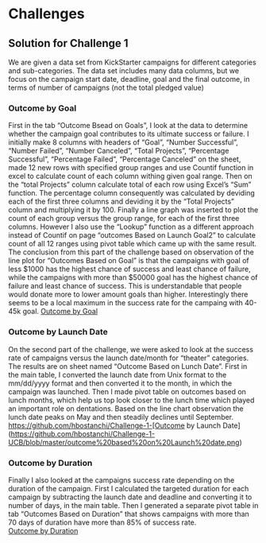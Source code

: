 # Challenges
## Solution for Challenge 1
We are given a data set from KickStarter campaigns for different categories and sub-categories. The data set includes many data columns, but we focus on the campaign start date, deadline, goal and the final outcome, in terms of number of campaigns (not the total pledged value)
### Outcome by Goal
First in the tab “Outcome Bsead on Goals”, I look at the data to determine whether the campaign goal contributes to its ultimate success or failure. I initially make 8 columns with headers of “Goal”, “Number Successful”, “Number Failed”, “Number Canceled”, “Total Projects”, “Percentage Successful”, “Percentage Failed”, “Percentage Canceled” on the sheet, made 12 new rows with specified group ranges and use Countif function in excel to calculate count of each column withing given goal range. Then on the “total Projects” column calculate total of each row using Excel’s “Sum” function. The percentage column consequently was calculated by deviding each of the first three columns and deviding it by the “Total Projects” column and multiplying it by 100. Finally a line graph was inserted to plot the count of each group versus the group range, for each of the first three columns. 
However I also use the “Lookup” function as a different approach instead of Countif on page “outcomes Based on Launch Goal2” to calculate count of all 12 ranges using pivot table which came up with the same result. 
The conclusion from this part of the challenge based on observation of the line plot for “Outcomes Based on Goal” is that the campaigns with goal of less $1000 has the highest chance of success and least chance of failure, while the campaigns with more than $50000 goal has the highest chance of failure and least chance of success. This is understandable that people would donate more to lower amount goals than higher. Interestingly there seems to be a local maximum in the success rate for the campaing with 40-45k goal. 
[Outcome by Goal](https://github.com/hbostanchi/Challenge-1-UCB/blob/master/outcome%20based%20on%20goal.png)
### Outcome by Launch Date
On the second part of the challenge, we were asked to look at the success rate of campaigns versus the launch date/month for “theater” categories. The results are on sheet  named “Outcome Based on Lunch Date”. First in the main table, I converted the launch date from Unix format to the mm/dd/yyyy format and then converted it to the month, in which the campaign was launched. Then I made pivot table on outcomes based on lunch months, which help us top look closer to the lunch time which played an important role on dentations. Based on the line chart observation the lunch date peaks on May and then steadily declines until September. https://github.com/hbostanchi/Challenge-1-[Outcome by Launch Date](https://github.com/hbostanchi/Challenge-1-UCB/blob/master/outcome%20based%20on%20Launch%20date.png)
### Outcome by Duration
Finally I also looked at the campaigns success rate depending on the duration of the campaign. First I calculated the targeted duration for each campaign by subtracting the launch date and deadline and converting it to number of days, in the main table. Then I generated a separate pivot table in tab “Outcomes Based on Duration” that shows campaigns with more than 70 days of duration have more than 85% of success rate.  
[Outcome by Duration](https://github.com/hbostanchi/Challenge-1-UCB/blob/master/outcome%20based%20on%20duration.png)
